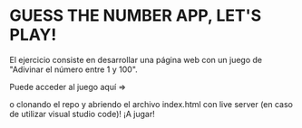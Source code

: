 # GUESS THE NUMBER APP, LET'S PLAY!

El ejercicio consiste en desarrollar una página web con un juego de "Adivinar el número entre 1 y 100".

Puede acceder al juego aquí =>

o clonando el repo y abriendo el archivo index.html con live server (en caso de utilizar visual studio code)!
¡A jugar!

